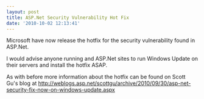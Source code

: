 ```yaml
---
layout: post
title: ASP.Net Security Vulnerability Hot Fix
date: '2010-10-02 12:13:41'
---
```


Microsoft have now release the hotfix for the security vulnerability found in ASP.Net.

I would advise anyone running and ASP.Net sites to run Windows Update on their servers and install the hotfix ASAP.

As with before more information about the hotfix can be found on Scott Gu's blog at <a> http://weblogs.asp.net/scottgu/archive/2010/09/30/asp-net-security-fix-now-on-windows-update.aspx</a>
